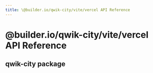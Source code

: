 ```yaml
---
title: \@builder.io/qwik-city/vite/vercel API Reference
---
```


# @builder.io/qwik-city/vite/vercel API Reference

## qwik-city package
